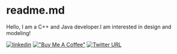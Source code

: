 # readme.md
Hello, I am a C++ and Java developer.I am interested in design and modeling!

[![linkedin](https://img.shields.io/badge/Linkedin-000000?style=for-the-badge&logo=Linkedin&logoColor=blue)](https://www.linkedin.com/in/emre-a-48713a258/)
[!["Buy Me A Coffee"](https://www.buymeacoffee.com/assets/img/custom_images/orange_img.png)](https://www.buymeacoffee.com/akyolemre8x)
[![Twitter URL](https://img.shields.io/badge/Twitter-000000?style=for-the-badge&logo=Linkedin&logoColor=blue)](https://twitter.com/EmreA88USPM)

